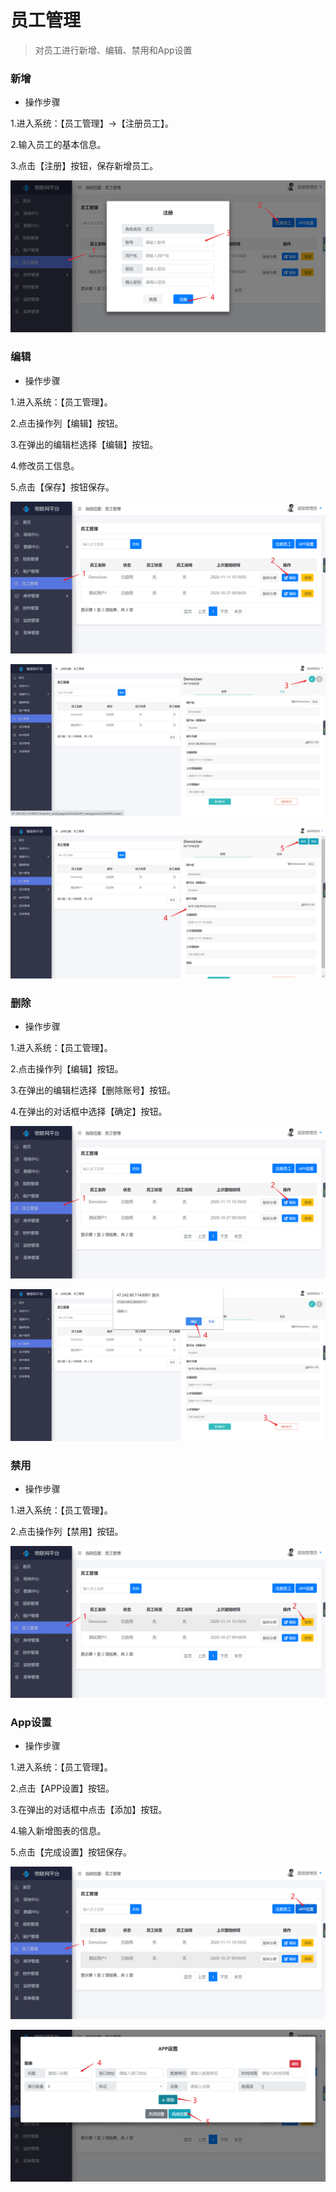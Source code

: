 员工管理
========

> 对员工进行新增、编辑、禁用和App设置

### 新增

* 操作步骤

1.进入系统：【员工管理】-\>【注册员工】。

2.输入员工的基本信息。

3.点击【注册】按钮，保存新增员工。

![](media/image33.png)

### 编辑

* 操作步骤

1.进入系统：【员工管理】。

2.点击操作列【编辑】按钮。

3.在弹出的编辑栏选择【编辑】按钮。

4.修改员工信息。

5.点击【保存】按钮保存。

![](media/image34.png)

![](media/image35.png)

![](media/image36.png)

### 删除

* 操作步骤

1.进入系统：【员工管理】。

2.点击操作列【编辑】按钮。

3.在弹出的编辑栏选择【删除账号】按钮。

4.在弹出的对话框中选择【确定】按钮。

![](media/image37.png)

![](media/image38.png)

### 禁用

* 操作步骤

1.进入系统：【员工管理】。

2.点击操作列【禁用】按钮。

![](media/image39.png)

### App设置

* 操作步骤

1.进入系统：【员工管理】。

2.点击【APP设置】按钮。

3.在弹出的对话框中点击【添加】按钮。

4.输入新增图表的信息。

5.点击【完成设置】按钮保存。

![](media/image40.png)

![](media/image41.png)

